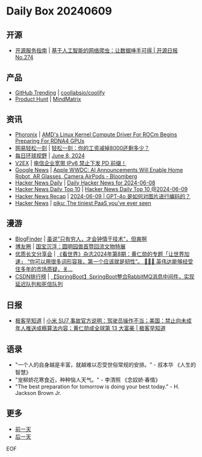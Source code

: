 # Daily Box 20240609

## 开源
- [开源服务指南](https://osguider.com/blog/) | [基于人工智能的网络爬虫：让数据唾手可得 | 开源日报 No.274](https://osguider.com/blog/post/daily/daily-274/)

## 产品
- [GitHub Trending](https://github.com/trending?since=daily) | [coollabsio/coolify](https://github.com/coollabsio/coolify)
- [Product Hunt](https://www.producthunt.com) | [MindMatrix](https://www.producthunt.com/posts/mindmatrix)

## 资讯
- [Phoronix](https://www.phoronix.com/) | [AMD's Linux Kernel Compute Driver For ROCm Begins Preparing For RDNA4 GPUs](https://www.phoronix.com/news/AMDKFD-GFX12-Support)
- [网易轻松一刻](https://m.163.com/touch/exclusive/sub/qsyk) | [轻松一刻：你的工资减掉8000还剩多少？](https://m.163.com/news/article/J3UN7TUE000181BR.html)
- [每日环球视野](https://idai.ly/) | [June 8, 2024](http://m.idai.ly/se/a193iG?1717776000)
- [V2EX](https://www.v2ex.com/) | [电信企业宽带 IPv6 禁止下发 PD 前缀！](https://www.v2ex.com/t/1048099)
- [Google News](https://news.google.com/topics/CAAqJggKIiBDQkFTRWdvSUwyMHZNRGRqTVhZU0FtVnVHZ0pWVXlnQVAB) | [Apple WWDC: AI Announcements Will Enable Home Robot, AR Glasses, Camera AirPods - Bloomberg](https://news.google.com/rss/articles/CBMiiwFodHRwczovL3d3dy5ibG9vbWJlcmcuY29tL25ld3MvbmV3c2xldHRlcnMvMjAyNC0wNi0wOS9hcHBsZS13d2RjLWFpLWFubm91bmNlbWVudHMtd2lsbC1lbmFibGUtaG9tZS1yb2JvdC1hci1nbGFzc2VzLWNhbWVyYS1haXJwb2RzLWx4N2plbTlm0gEA?oc=5)
- [Hacker News Daily](https://www.daemonology.net/hn-daily/) | [Daily Hacker News for 2024-06-08](https://www.daemonology.net/hn-daily/2024-06-08.html)
- [Hacker News Daily Top 10](https://github.com/headllines/hackernews-daily) | [Hacker News Daily Top 10 @2024-06-09](https://github.com/headllines/hackernews-daily/issues/1430)
- [Hacker News Recap](https://www.xiaoyuzhoufm.com/podcast/6456fdfc0a8e51c73e68d0cd) | [2024-06-09 | GPT-4o 是如何对图片进行编码的？](https://www.xiaoyuzhoufm.com/episode/66650d9163c334a2fb4b728d)
- [Hacker News](https://news.ycombinator.com/front) | [piku: The tiniest PaaS you've ever seen](https://news.ycombinator.com/item?id=40622704)

## 漫游
- [BlogFinder](https://bf.zzxworld.com/) | [虽说&quot;只有穷人，才会钟情于技术&quot;，但爽啊](https://www.52txr.cn/2024/qiongrentech.html?utm_source=blogfinder)
- [博友圈](https://www.boyouquan.com/home) | [国宝沉浮：圆明园兽首暨回流文物特展](https://www.boyouquan.com/go?from=feed&link=https%3A%2F%2Fbluehe.cn%2Farchives%2Fguangxi-museum-animal-head)
- [优质长文分享会](https://m.okjike.com/topics/56d2fabe7cb3331100467e2b) | [《看世界》杂志2024年第8期：黄仁勋的专题「让世界加速」 “你可以用很多词形容我，第一个应该就是韧性”。 🦹🏻‍♂️ 英伟达能够经受住多年的市场质疑，关...](https://m.okjike.com/originalPosts/6665940f928d2cdfd52155c0)
- [CSDN排行榜](https://blog.csdn.net/rank/list) | [【SpringBoot】SpringBoot整合RabbitMQ消息中间件，实现延迟队列和死信队列](https://blog.csdn.net/qq_61024956/article/details/139545178)

## 日报
- [极客早知道](https://www.geekpark.net/column/74) | [小米 SU7 事故官方说明：驾驶员操作不当；美国：禁止向未成年人推送成瘾算法内容；黄仁勋成全球第 13 大富豪 | 极客早知道](https://www.geekpark.net/news/336345)

## 语录
- "一个人的自身越是丰富，就越难以忍受世俗常规的安排。" - 叔本华 《人生的智慧》
- "宠柳娇花寒食近，种种恼人天气。" - 李清照 《念奴娇·春情》
- "The best preparation for tomorrow is doing your best today." - H. Jackson Brown Jr.

## 更多
- [前一天](daily-box-20240608.md)
- [后一天](daily-box-20240610.md)

EOF